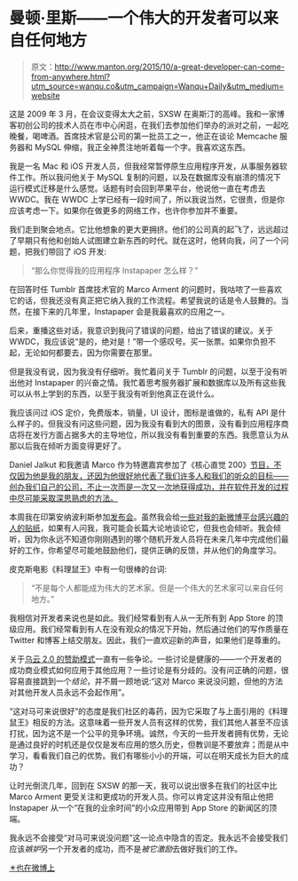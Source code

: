 # 曼顿·里斯——一个伟大的开发者可以来自任何地方

> 原文：<http://www.manton.org/2015/10/a-great-developer-can-come-from-anywhere.html?utm_source=wanqu.co&utm_campaign=Wanqu+Daily&utm_medium=website>



这是 2009 年 3 月，在会议变得太大之前，SXSW 在奥斯汀的高峰。我和一家博客初创公司的技术人员在市中心闲逛，在我们去参加他们举办的派对之前，一起吃晚餐，喝啤酒。首席技术官是公司的第一批员工之一，他正在谈论 Memcache 服务器和 MySQL 伸缩，我正全神贯注地听着每一个字。我喜欢这东西。

我是一名 Mac 和 iOS 开发人员，但我经常暂停原生应用程序开发，从事服务器软件工作。所以我问他关于 MySQL 复制的问题，以及在数据库没有崩溃的情况下运行模式迁移是什么感觉。话题有时会回到苹果平台，他说他一直在考虑去 WWDC。我在 WWDC 上学已经有一段时间了，所以我说当然，它很贵，但是你应该考虑一下。如果你在做更多的网络工作，也许你参加并不重要。

我们走到聚会地点。它比他想象的更大更拥挤。他们的公司真的起飞了，远远超过了早期只有他和创始人试图建立新东西的时代。就在这时，他转向我，问了一个问题，把我们带回了 iOS 开发:

> “那么你觉得我的应用程序 Instapaper 怎么样？”

在回答时任 Tumblr 首席技术官的 Marco Arment 的问题时，我咕哝了一些喜欢它的话，但我还没有真正把它纳入我的工作流程。希望我说的话是令人鼓舞的。当然，在接下来的几年里，Instapaper 会是我最喜欢的应用之一。

后来，重播这些对话，我意识到我问了错误的问题，给出了错误的建议。关于 WWDC，我应该说“是的，绝对是！”带一个感叹号。买一张票。如果你负担不起，无论如何都要去，因为你需要在那里。

但是我没有说，因为我没有仔细听。我忙着问关于 Tumblr 的问题，以至于没有听出他对 Instapaper 的兴奋之情。我忙着思考服务器扩展和数据库以及所有这些我可以从书上学到的东西，以至于我没有听到他真正在说什么。

我应该问过 iOS 定价，免费版本，销量，UI 设计，图标是谁做的，私有 API 是什么样子的。但我没有问这些问题，因为我没有看到大的图景，没有看到应用程序商店将在发行方面占据多大的主导地位，所以我没有看到重要的东西。我愿意认为从那以后我在倾听方面变得更好了。

Daniel Jalkut 和我邀请 Marco 作为特邀嘉宾参加了《核心直觉 200》[节目，不仅因为他是我的朋友，还因为他很好地代表了我们许多人和我们的听众的目标——创办我们自己的公司，不止一次而是一次又一次地获得成功，并在软件开发的过程中尽可能采取深思熟虑的方法。](http://coreint.org/200)

本周我在印第安纳波利斯参加[发布会](http://releasenotes.tv/)。虽然我会给[一些对我的新微博平台感兴趣的人的贴纸](https://twitter.com/riverfold/status/651509114284044288)，如果有人问我，我可能会长篇大论地谈论它，但我也会倾听。我会倾听，因为你永远不知道你刚刚遇到的哪个随机开发人员将在未来几年中完成他们最好的工作，你希望尽可能地鼓励他们，提供正确的反馈，并从他们的角度学习。

皮克斯电影《料理鼠王》中有一句很棒的台词:

> “不是每个人都能成为伟大的艺术家。但是一个伟大的艺术家可以来自任何地方。”

我相信对开发者来说也是如此。我们经常看到有人从一无所有到 App Store 的顶级应用。我们经常看到有人在没有观众的情况下开始，然后通过他们的写作质量在 Twitter 和博客上结交朋友。因此，我们一直欢迎新的声音，如果他们是尊重的。

关于[乌云 2.0 的赞助模式](http://www.marco.org/2015/10/13/pragmatic-pricing)一直有一些争论。一些讨论是健康的——一个开发者的成功商业模式如何应用于其他应用？一些讨论是有分歧的。没有问正确的问题，很容易直接跳到一个*结论*，并不屑一顾地说:“这对 Marco 来说没问题，但他的方法对其他开发人员永远不会起作用”。

“这对马可来说很好”的态度是我们社区的毒药，因为它采取了与上面引用的《料理鼠王》相反的方法。这意味着一些开发人员有这样的优势，我们其他人甚至不应该打扰，因为这不是一个公平的竞争环境。诚然，今天的一些开发者拥有优势，无论是通过良好的时机还是仅仅是发布应用的悠久历史，但教训是不要放弃；而是从中学习，看看我们自己的优势。我们有哪些小小的开端，可以在明天成长为巨大的成功？

让时光倒流几年，回到在 SXSW 的那一天，我可以说出很多在我们的社区中比 Marco Arment 更受关注和更成功的开发人员。你可以肯定这并没有阻止他把 Instapaper 从一个“在我的业余时间”的小众应用带到 App Store 的新闻区的顶端。

我永远不会接受“对马可来说没问题”这一论点中隐含的否定。我永远不会接受我们应该*嫉妒*另一个开发者的成功，而不是*被它激励*去做好我们的工作。

[✴️也在微博上](https://micro.blog/manton)

